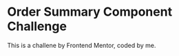 # <h1>Order Summary Component Challenge</h1>
<p> This is a challene by Frontend Mentor, coded by me.</p>
